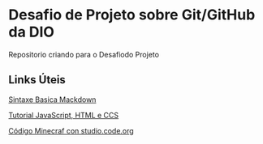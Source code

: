 # Desafio de Projeto sobre Git/GitHub da DIO
Repositorio criando para o Desafiodo Projeto

## Links Úteis
[Sintaxe Basica Mackdown](https://www.markdownguide.org/basic-syntax/)

[Tutorial JavaScript, HTML e CCS](https://www.w3schools.com/html/default.asp)

[Código Minecraf con studio.code.org](https://studio.code.org/s/mc/lessons/1/levels/1)
